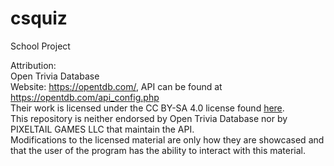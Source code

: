 # csquiz
School Project

Attribution:  
Open Trivia Database  
Website: https://opentdb.com/, API can be found at https://opentdb.com/api_config.php   
Their work is licensed under the CC BY-SA 4.0 license found [here](https://creativecommons.org/licenses/by-sa/4.0/legalcode).  
This repository is neither endorsed by Open Trivia Database nor by PIXELTAIL GAMES LLC that maintain the API.  
Modifications to the licensed material are only how they are showcased and that the user of the program has the ability to interact with this material.
